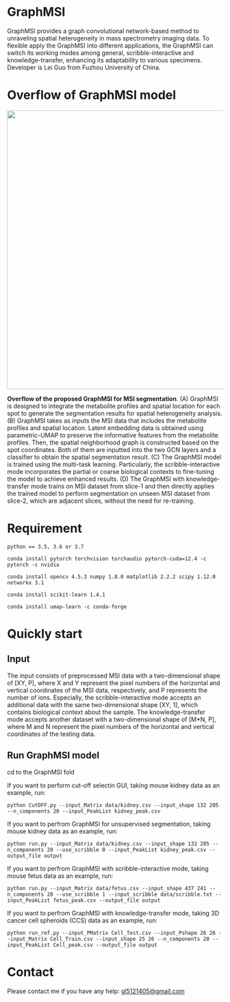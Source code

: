 # GraphMSI

GraphMSI provides a graph convolutional network-based method to unraveling spatial heterogeneity in mass spectrometry imaging data. 
To flexible apply the GraphMSI into different applications, the GraphMSI can switch its working modes among general, scribble-interactive and knowledge-transfer, enhancing its adaptability to various specimens. 
Developer is Lei Guo from Fuzhou University of China.

# Overflow of GraphMSI model

<div align=center>
<img src="https://github.com/user-attachments/assets/efb1c3d8-8ae4-4719-b650-994db1a63c72" width="650" height="650" /><br/>
</div>

__Overflow of the proposed GraphMSI for MSI segmentation__. (A) GraphMSI is designed to integrate the metabolite profiles and spatial location for each spot to generate the segmentation results for spatial heterogeneity analysis. 
(B) GraphMSI takes as inputs the MSI data that includes the metabolite profiles and spatial location. Latent embedding data is obtained using parametric-UMAP to preserve the informative features from the metabolite profiles. 
Then, the spatial neighborhood graph is constructed based on the spot coordinates. Both of them are inputted into the two GCN layers and a classifier to obtain the spatial segmentation result. 
(C) The GraphMSI model is trained using the multi-task learning. Particularly, the scribble-interactive mode incorporates the partial or coarse biological contexts to fine-tuning the model to achieve enhanced results. 
(D) The GraphMSI with knowledge-transfer mode trains on MSI dataset from slice-1 and then directly applies the trained model to perform segmentation on unseen MSI dataset from slice-2, which are adjacent slices, without the need for re-training.

# Requirement

    python == 3.5, 3.6 or 3.7

    conda install pytorch torchvision torchaudio pytorch-cuda=12.4 -c pytorch -c nvidia
    
    conda install opencv 4.5.3 numpy 1.8.0 matplotlib 2.2.2 scipy 1.12.0 networkx 3.1

    conda install scikit-learn 1.4.1

    conda install umap-learn -c conda-forge
    
# Quickly start

## Input
The input consists of preprocessed MSI data with a two-dimensional shape of [XY, P], where X and Y represent the pixel numbers of the horizontal and vertical coordinates of the MSI data, respectively, and P represents the number of ions. Especially, the scribble-interactive mode accepts an additional data with the same two-dimensional shape [XY, 1], which contains biological context about the sample. The knowledge-transfer mode accepts another dataset with a two-dimensional shape of [M*N, P], where M and N represent the pixel numbers of the horizontal and vertical coordinates of the testing data.

## Run GraphMSI model

cd to the GraphMSI fold

If you want to perform cut-off selectin GUI, taking mouse kidney data as an example, run:

    python CutOFF.py --input_Matrix data/kidney.csv --input_shape 132 205 --n_components 20 --input_PeakList kidney_peak.csv

If you want to perfrom GraphMSI for unsupervised segmentation, taking mouse kidney data as an example, run:

    python run.py --input_Matrix data/kidney.csv --input_shape 132 205 --n_components 20 --use_scribble 0 --input_PeakList kidney_peak.csv --output_file output

If you want to perfrom GraphMSI with scribble-interactive mode, taking mouse fetus data as an example, run:

    python run.py --input_Matrix data/fetus.csv --input_shape 437 241 --n_components 20 --use_scribble 1 --input_scribble data/scribble.txt --input_PeakList fetus_peak.csv --output_file output

If you want to perfrom GraphMSI with knowledge-transfer mode, taking 3D cancer cell spheroids (CCS) data as an example, run:

    python run_ref.py --input_PMatrix Cell_Test.csv --input_Pshape 26 26 --input_Matrix Cell_Train.csv --input_shape 25 26 --n_components 20 --input_PeakList Cell_peak.csv --output_file output
    
# Contact

Please contact me if you have any help: gl5121405@gmail.com
